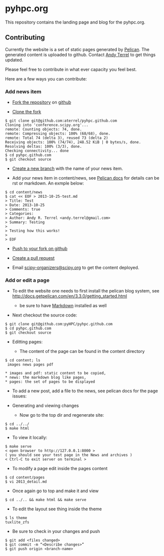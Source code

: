 pyhpc.org
=========

This repository contains the landing page and blog for the
pyhpc.org. 

## Contributing

Currently the website is a set of static pages generated by
[Pelican](http://getpelican.org).  The generated content is uploaded
to github. Contact [Andy Terrel](mailto://andy.terrel@gmail.com) to
get things updated.

Please feel free to contribute in what ever capacity you feel best.

Here are a few ways you can contribute:

### Add news item

* [Fork the repository](https://help.github.com/articles/fork-a-repo) on
  [github](https://github.com/pyHPC/pyhpc.github.com)

* [Clone the fork](https://help.github.com/articles/fork-a-repo#step-2-clone-your-fork)

```
$ git clone git@github.com:aterrel/pyhpc.github.com
Cloning into 'conference.scipy.org'...
remote: Counting objects: 74, done.
remote: Compressing objects: 100% (68/68), done.
remote: Total 74 (delta 3), reused 73 (delta 2)
Receiving objects: 100% (74/74), 248.52 KiB | 0 bytes/s, done.
Resolving deltas: 100% (3/3), done.
Checking connectivity... done
$ cd pyhpc.github.com
$ git checkout source
```

* [Create a new branch](https://help.github.com/articles/fork-a-repo#create-branches) with the name of your news item.

* Add your news item in content/news, see
  [Pelican docs](http://docs.getpelican.com/en/3.3.0/getting_started.html#writing-content-using-pelican)
  for details can be rst or markdown. An exmple below:

```
$ cd content/news
$ cat << EOF > 2013-10-25-test.md
> Title: Test
> Date: 2013-10-25
> Comments: true
> Categories: 
> Author: Andy R. Terrel <andy.terrel@gmail.com>
> Summary: Testing
> 
> Testing how this works!
> 
> EOF
```

* [Push to your fork on github](https://help.github.com/articles/fork-a-repo#push-commits)
 
* [Create a pull request](https://help.github.com/articles/using-pull-requests)

* Email [scipy-organizers@scipy.org](mailto://scipy-organizers@scipy.org) to get the content deployed.

### Add or edit a page

* To edit the website one needs to first install the pelican blog system, see http://docs.getpelican.com/en/3.3.0/getting_started.html  
  * be sure to have [Markdown](http://pythonhosted.org/Markdown/index.html) installed as well

* Next checkout the source code:
```
$ git clone git@github.com:pyHPC/pyhpc.github.com
$ cd pyhpc.github.com
$ git checkout source
```


* Editting pages:

  * The content of the page can be found in the content directory
```
$ cd content; ls
 images news pages pdf
```
    * images and pdf: static content to be copied,
    * news: the markdown blog like pages,
    * pages: the set of pages to be displayed

  * To add a new post, add a file to the news, see pelican docs for the page issues:

* Generating and viewing changes
  * Now go to the top dir and regenerate site:
```
$ cd ../../
$ make html
```

  * To view it locally:
```
$ make serve
< open browser to http://127.0.0.1:8000 >
( you should see your test page in the News and archives )
< Ctrl-C to exit server on terminal >
```

  * To modify a page edit inside the pages content
```
$ cd content/pages
$ vi 2013_detail.md
```

  * Once again go to top and make it and view
```
$ cd ../.. && make html && make serve
```

  * To edit the layout see thing inside the theme
```
$ ls theme
tuxlite_zfs
```

  * Be sure to check in your changes and push
```
$ git add <files changed>
$ git commit -m “<Describe changes>”
$ git push origin <branch-name>
